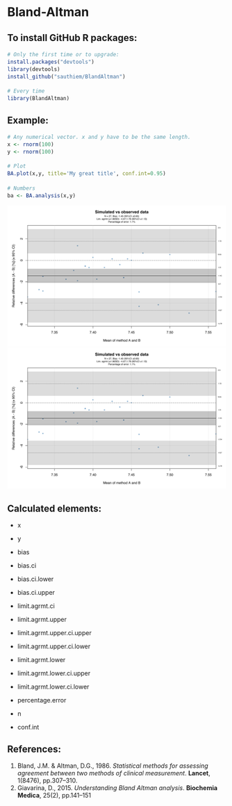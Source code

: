 # Bland-Altman

## To install GitHub R packages:

```R
# Only the first time or to upgrade:
install.packages("devtools")
library(devtools)
install_github("sauthiem/BlandAltman")

# Every time
library(BlandAltman)
```


## Example:

```R
# Any numerical vector. x and y have to be the same length.
x <- rnorm(100)
y <- rnorm(100)

# Plot
BA.plot(x,y, title='My great title', conf.int=0.95)

# Numbers
ba <- BA.analysis(x,y)
```


![BA Example](BA.svg)
<img src="BA.svg">


## Calculated elements:

- x
- y

- bias
- bias.ci
- bias.ci.lower
- bias.ci.upper
- limit.agrmt.ci

- limit.agrmt.upper
- limit.agrmt.upper.ci.upper
- limit.agrmt.upper.ci.lower

- limit.agrmt.lower
- limit.agrmt.lower.ci.upper
- limit.agrmt.lower.ci.lower

- percentage.error
- n
- conf.int


## References:

1) Bland, J.M. & Altman, D.G., 1986. *Statistical methods for assessing agreement between two methods of clinical measurement*. **Lancet**, 1(8476), pp.307–310.
2) Giavarina, D., 2015. *Understanding Bland Altman analysis*. **Biochemia Medica**, 25(2), pp.141–151
